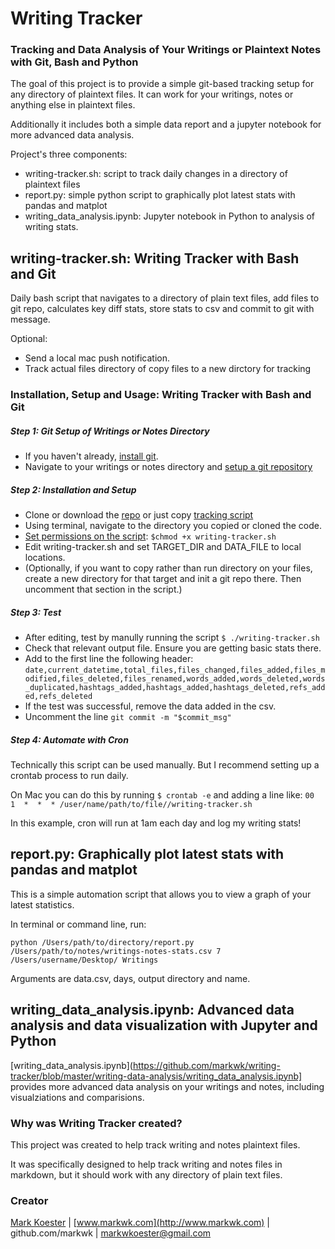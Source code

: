 # Writing Tracker
### Tracking and Data Analysis of Your Writings or Plaintext Notes with Git, Bash and Python

The goal of this project is to provide a simple git-based tracking setup for any directory of plaintext files. It can work for your writings, notes or anything else in plaintext files. 

Additionally it includes both a simple data report and a jupyter notebook for more advanced data analysis. 

Project's three components: 

* writing-tracker.sh: script to track daily changes in a directory of plaintext files 
* report.py: simple python script to graphically plot latest stats with pandas and matplot
* writing_data_analysis.ipynb: Jupyter notebook in Python to analysis of writing stats. 

## writing-tracker.sh: Writing Tracker with Bash and Git

Daily bash script that navigates to a directory of plain text files, add files to git repo, calculates key diff stats, store stats to csv and commit to git with message. 

Optional: 
* Send a local mac push notification. 
* Track actual files directory of copy files to a new dirctory for tracking

### Installation, Setup and Usage: Writing Tracker with Bash and Git

##### Step 1: Git Setup of Writings or Notes Directory

* If you haven't already, [install git](https://www.atlassian.com/git/tutorials/install-git). 
* Navigate to your writings or notes directory and [setup a git repository](https://www.atlassian.com/git/tutorials/setting-up-a-repository)

##### Step 2: Installation and Setup

* Clone or download the [repo](https://github.com/markwk/writing-tracker) or just copy [tracking script](https://github.com/markwk/writing-tracker/blob/master/writing-tracker.sh)
* Using terminal, navigate to the directory you copied or cloned the code. 
* [Set permissions on the script](https://bash.cyberciti.biz/guide/Setting_up_permissions_on_a_script): `$chmod +x writing-tracker.sh`
* Edit writing-tracker.sh and set TARGET_DIR and DATA_FILE to local locations. 
* (Optionally, if you want to copy rather than run directory on your files, create a new directory for that target and init a git repo there. Then uncomment that section in the script.) 

##### Step 3: Test

* After editing, test by manully running the script `$ ./writing-tracker.sh`
* Check that relevant output file. Ensure you are getting basic stats there. 
* Add to the first line the following header: `date,current_datetime,total_files,files_changed,files_added,files_modified,files_deleted,files_renamed,words_added,words_deleted,words_duplicated,hashtags_added,hashtags_added,hashtags_deleted,refs_added,refs_deleted`
* If the test was successful, remove the data added in the csv. 
* Uncomment the line `git commit -m "$commit_msg"`

##### Step 4: Automate with Cron

Technically this script can be used manually. But I recommend setting up a crontab process to run daily. 

On Mac you can do this by running `$ crontab -e` and adding a line like: `00  1  *  *  * /user/name/path/to/file//writing-tracker.sh`

In this example, cron will run at 1am each day and log my writing stats! 

## report.py: Graphically plot latest stats with pandas and matplot

This is a simple automation script that allows you to view a graph of your latest statistics. 

In terminal or command line, run:

````
python /Users/path/to/directory/report.py /Users/path/to/notes/writings-notes-stats.csv 7 /Users/username/Desktop/ Writings
````

Arguments are data.csv, days, output directory and name. 

## writing_data_analysis.ipynb: Advanced data analysis and data visualization with Jupyter and Python

[writing_data_analysis.ipynb](https://github.com/markwk/writing-tracker/blob/master/writing-data-analysis/writing_data_analysis.ipynb] provides more advanced data analysis on your writings and notes, including visualziations and comparisions. 

### Why was Writing Tracker created?

This project was created to help track writing and notes plaintext files. 

It was specifically designed to help track writing and notes files in markdown, but it should work with any directory of plain text files. 

### Creator

[Mark Koester](http://www.markwk.com) | [www.markwk.com](http://www.markwk.com) | github.com/markwk | markwkoester@gmail.com 


